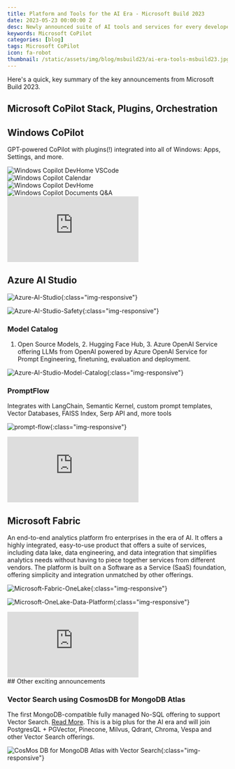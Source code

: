 ```yaml
---
title: Platform and Tools for the AI Era - Microsoft Build 2023
date: 2023-05-23 00:00:00 Z
desc: Newly announced suite of AI tools and services for every developer on a single platform with AI Copilots.
keywords: Microsoft CoPilot
categories: [blog]
tags: Microsoft CoPilot
icon: fa-robot
thumbnail: /static/assets/img/blog/msbuild23/ai-era-tools-msbuild23.jpg
---
```


Here's a quick, key summary of the key announcements from Microsoft Build 2023.

## Microsoft CoPilot Stack, Plugins, Orchestration

## Windows CoPilot

GPT-powered CoPilot with plugins(!) integrated into all of Windows: Apps, Settings, and more.

<div class="image-grid-container">
  <div class="image-grid-row">
    <div class="image-grid-column">
      <img src="https://github.com/praveen-palanisamy/praveen-palanisamy.github.io/assets/4770482/f26e66db-4ca0-4016-a0b8-15767867e6ac" alt="Windows Copilot DevHome VSCode">
    </div>
    <div class="image-grid-column">
      <img src="https://github.com/praveen-palanisamy/praveen-palanisamy.github.io/assets/4770482/44f46742-c32b-4679-b230-8212d5eb30c1" alt="Windows Copilot Calendar">
    </div>
  </div>
  <div class="image-grid-row">
    <div class="image-grid-column">
      <img src="https://github.com/praveen-palanisamy/praveen-palanisamy.github.io/assets/4770482/7882ce3f-e3fa-4ea8-bce0-871066b9216c" alt="Windows Copilot DevHome">
    </div>
    <div class="image-grid-column">
      <img src="https://github.com/praveen-palanisamy/praveen-palanisamy.github.io/assets/4770482/98051d58-4a96-4789-9e34-985a0502f1f7" alt="Windows Copilot Documents Q&A">
    </div>
  </div>
</div>


<div class="auto-resizable-iframe">
  <div>
    <iframe frameborder="0" rel="0" controls="0" allowfullscreen="" src="https://youtube.com/embed/FCfwc-NNo30?rel=0"></iframe>
  </div>
</div>



## Azure AI Studio

![Azure-AI-Studio](https://github.com/praveen-palanisamy/praveen-palanisamy.github.io/assets/4770482/a1f31609-7e0e-4557-8469-17a3a9090d82){:class="img-responsive"}

![Azure-AI-Studio-Safety](https://github.com/praveen-palanisamy/praveen-palanisamy.github.io/assets/4770482/62c2ecde-6f35-4e3e-9e54-c27cfc80ed63){:class="img-responsive"}

### Model Catalog
1. Open Source Models, 2. Hugging Face Hub, 3. Azure OpenAI Service offering LLMs from OpenAI powered by Azure OpenAI Service for Prompt Engineering, finetuning, evaluation and deployment.

![Azure-AI-Studio-Model-Catalog](https://github.com/praveen-palanisamy/praveen-palanisamy.github.io/assets/4770482/ef6c9dad-ee7f-4965-a931-91ce5d12af44){:class="img-responsive"}

### PromptFlow 
Integrates with LangChain, Semantic Kernel, custom prompt templates, Vector Databases, FAISS Index, Serp API and, more tools

![prompt-flow](https://github.com/praveen-palanisamy/praveen-palanisamy.github.io/assets/4770482/5caae380-2acc-4e63-8b93-e85766748586){:class="img-responsive"}

<div class="auto-resizable-iframe">
  <div>
    <iframe frameborder="0" rel="0" controls="0" allowfullscreen="" src="https://youtube.com/embed/DaIYrlMOj7I?rel=0"></iframe>
  </div>
</div>

## Microsoft Fabric
An end-to-end analytics platform fro enterprises in the era of AI. It offers a highly integrated, easy-to-use product that offers a suite of services, including data lake, data engineering, and data integration that simplifies analytics needs without having to piece together services from different vendors. The platform is built on a Software as a Service (SaaS) foundation, offering simplicity and integration unmatched by other offerings.

![Microsoft-Fabric-OneLake](https://github.com/praveen-palanisamy/praveen-palanisamy.github.io/assets/4770482/dabf3d36-0341-430d-95bc-245fb6adc236){:class="img-responsive"}

![Microsoft-OneLake-Data-Platform](https://learn.microsoft.com/en-us/fabric/get-started/media/microsoft-fabric-overview/workloads-access-data.png){:class="img-responsive"}

<div class="auto-resizable-iframe">
  <div>
    <iframe frameborder="0" rel="0" controls="0" allowfullscreen="" src="https://youtube.com/embed/X_c7gLfJz_Q?rel=0"></iframe>
  </div>
</div>
## Other exciting announcements

### Vector Search using CosmosDB for MongoDB Atlas 

The first MongoDB-compatible fully managed No-SQL offering to support Vector Search. [Read More](https://devblogs.microsoft.com/cosmosdb/introducing-vector-search-in-azure-cosmos-db-for-mongodb-vcore/).
This is a big plus for the AI era and will join PostgresQL + PGVector, Pinecone, Milvus, Qdrant, Chroma, Vespa and other Vector Search offerings. 

![CosMos DB for MongoDB Atlas with Vector Search](https://devblogs.microsoft.com/cosmosdb/wp-content/uploads/sites/52/2023/05/vector_search_vcore.png){:class="img-responsive"}
